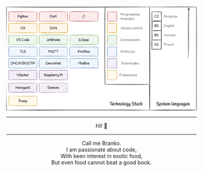 <p align='center'>
 <img src='assets/images/skills.png' />
</p>

---  
<p align="center">
  Hi! 👋
</p>

---

<p align="center">
Call me Branko. <br>
I am passionate about code, <br>
With keen interest in exotic food, <br>
But even food cannot beat a good book. <br>
</p>
 

